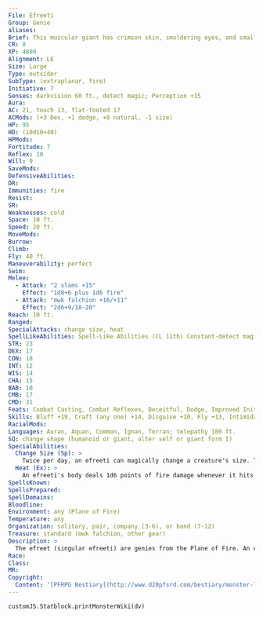 ```yaml
---
File: Efreeti
Group: Genie
aliases: 
Brief: This muscular giant has crimson skin, smoldering eyes, and small black horns. Smoke rises in curls from its flesh.
CR: 8
XP: 4800
Alignment: LE
Size: Large
Type: outsider
SubType: (extraplanar, fire)
Initiative: 7
Senses: darkvision 60 ft., detect magic; Perception +15
Aura: 
AC: 21, touch 13, flat-footed 17
ACMods: (+3 Dex, +1 dodge, +8 natural, -1 size)
HP: 95
HD: (10d10+40)
HPMods: 
Fortitude: 7
Reflex: 10
Will: 9
SaveMods: 
DefensiveAbilities: 
DR: 
Immunities: fire
Resist: 
SR: 
Weaknesses: cold
Space: 10 ft.
Speed: 20 ft.
MoveMods: 
Burrow: 
Climb: 
Fly: 40 ft.
Maneuverability: perfect
Swim: 
Melee: 
  - Attack: "2 slams +15"
    Effect: "1d8+6 plus 1d6 fire"
  - Attack: "mwk falchion +16/+11"
    Effect: "2d6+9/18-20"
Reach: 10 ft.
Ranged: 
SpecialAttacks: change size, heat
SpellLikeAbilities: Spell-Like Abilities (CL 11th) Constant-detect magic At Will-plane shift (willing targets to elemental planes, Astral Plane, or Material Plane only), produce flame, pyrotechnics (DC 14), scorching ray 3/day-invisibility, quickened scorching ray, wall of fire (DC 16) 1/day-grant up to 3 wishes (to nongenies only), gaseous form, permanent image (DC 18)
STR: 23
DEX: 17
CON: 18
INT: 12
WIS: 14
CHA: 15
BAB: 10
CMB: 17
CMD: 31
Feats: Combat Casting, Combat Reflexes, Deceitful, Dodge, Improved InitiativeB, Quicken Spell-Like Ability (scorching ray)
Skills: Bluff +19, Craft (any one) +14, Disguise +10, Fly +13, Intimidate +15, Perception +15, Sense Motive +15, Spellcraft +14, Stealth +8
RacialMods: 
Languages: Auran, Aquan, Common, Ignan, Terran; telepathy 100 ft.
SQ: change shape (humanoid or giant, alter self or giant form I)
SpecialAbilities:
  Change Size (Sp): >
    Twice per day, an efreeti can magically change a creature's size. This works just like an enlarge person or reduce person spell (the efreeti chooses when using the ability), except that the ability can work on the efreeti. A DC 13 Fortitude save negates the effect. The save DC is Charisma-based. This is the equivalent of a 2nd-level spell.
  Heat (Ex): >
    An efreeti's body deals 1d6 points of fire damage whenever it hits in melee, or in each round it grapples.
SpellsKnown: 
SpellsPrepared: 
SpellDomains: 
Bloodline: 
Environment: any (Plane of Fire)
Temperature: any
Organization: solitary, pair, company (3-6), or band (7-12)
Treasure: standard (mwk falchion, other gear)
Description: >
  The efreet (singular efreeti) are genies from the Plane of Fire. An efreeti stands about 12 feet tall and weighs about 2,000 pounds. Efreet have few allies among geniekind. They certainly hate djinn, and attack them on sight. They hold an equally strong enmity for marids, and view the jann as frail and weak. Efreet often work closely with shaitans, yet even then alliances are temporary at best. A small percentage of efreet are noble. Noble efreet, often called maliks, have 13 Hit Dice and gain the following spell-like abilities: 3/day-fireball, heat metal; 1/day-greater invisibility, pyroclastic storm (as ice storm, with fire instead of cold damage). A noble efreeti's caster level for its spell-like abilities is 15th. Noble efreet are CR 10.
Race: 
Class: 
MR: 
Copyright:
  Content: '[PFRPG Bestiary](http://www.d20pfsrd.com/bestiary/monster-listings/outsiders/genie/efreeti)'
---
```

```dataviewjs
customJS.Statblock.printMonsterWiki(dv)
```
